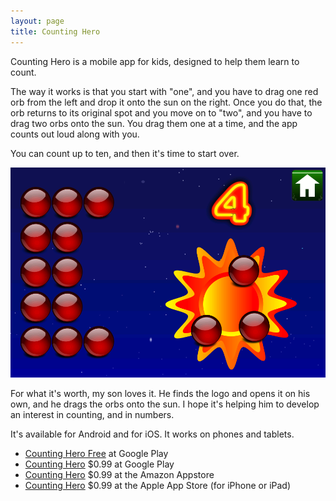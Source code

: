 ```yaml
---
layout: page
title: Counting Hero
---
```


Counting Hero is a mobile app for kids, designed to help them learn to count.

The way it works is that you start with "one", and you have to drag one red orb from the left and drop it onto the sun on the right. Once you do that, the orb returns to its original spot and you move on to "two", and you have to drag two orbs onto the sun. You drag them one at a time, and the app counts out loud along with you.

You can count up to ten, and then it's time to start over.

<img src="/wp-content/uploads/counting-hero-screenshot.jpg" alt="Counting Hero" />

For what it's worth, my son loves it. He finds the logo and opens it on his own, and he drags the orbs onto the sun. I hope it's helping him to develop an interest in counting, and in numbers.

It's available for Android and for iOS. It works on phones and tablets.

- [Counting Hero Free](https://play.google.com/store/apps/details?id=com.vikinghammer.countinghero.google.free) at Google Play
- [Counting Hero](https://play.google.com/store/apps/details?id=com.vikinghammer.countinghero.google.full) $0.99 at Google Play
- [Counting Hero](http://www.amazon.com/Vikinghammer-Counting-Hero/dp/B007N8VK10/ref=sr_1_1?s=mobile-apps&ie=UTF8&qid=1335122754&sr=1-1) $0.99 at the Amazon Appstore
- [Counting Hero](http://itunes.apple.com/us/app/counting-hero/id512980073?mt=8) $0.99 at the Apple App Store (for iPhone or iPad)
